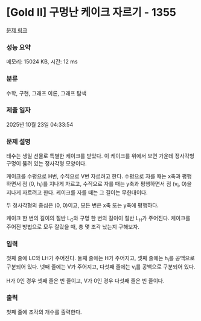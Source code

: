# [Gold II] 구멍난 케이크 자르기 - 1355 

[문제 링크](https://www.acmicpc.net/problem/1355) 

### 성능 요약

메모리: 15024 KB, 시간: 12 ms

### 분류

수학, 구현, 그래프 이론, 그래프 탐색

### 제출 일자

2025년 10월 23일 04:33:54

### 문제 설명

<p>태수는 생일 선물로 특별한 케이크를 받았다. 이 케이크를 위에서 보면 가운데 정사각형 구멍이 뚫려 있는 정사각형 모양이다.</p>

<p>케이크를 수평으로 H번, 수직으로 V번 자르려고 한다. 수평으로 자를 때는 x축과 평행하면서 점 (0, h<sub>i</sub>)를 지나게 자르고, 수직으로 자를 때는 y축과 평행하면서 점 (v<sub>i</sub>, 0)을 지나게 자르려고 한다. 케이크를 자를 때는 그 길이는 무한대이다.</p>

<p>두 정사각형의 중심은 (0, 0)이고, 모든 변은 x축 또는 y축에 평행하다.</p>

<p>케이크 한 변의 길이의 절반 L<sub>C</sub>와 구멍 한 변의 길이이 절반 L<sub>H</sub>가 주어진다. 케이크를 주어진 방법으로 모두 잘랐을 때, 총 몇 조각 났는지 구해보자. </p>

### 입력 

 <p>첫째 줄에 LC와 LH가 주어진다. 둘째 줄에는 H가 주어지고, 셋째 줄에는 h<sub>i</sub>를 공백으로 구분되어 있다. 넷째 줄에는 V가 주어지고, 다섯째 줄에는 v<sub>i</sub>를 공백으로 구분되어 있다.</p>

<p>H가 0인 경우 셋째 줄은 빈 줄이고, V가 0인 경우 다섯째 줄은 빈 줄이다.</p>

### 출력 

 <p>첫째 줄에 조각의 개수를 출력한다.</p>

